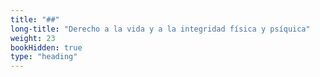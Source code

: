 ```yaml
---
title: "##"
long-title: "Derecho a la vida y a la integridad física y psíquica"
weight: 23
bookHidden: true
type: "heading"
---
```

